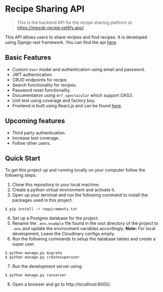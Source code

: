 # Recipe Sharing API

> This is the backend API for the recipe sharing platform at https://mesob-recipe.netlify.app/

This API allows users to share recipes and find recipes. It is developed using Django rest framework. You can find the api [here](https://recipe-backend-api.herokuapp.com/api).

## Basic Features

- Custom `User` model and authentication using email and password.
- JWT authentication.
- CRUD endpoints for recipe.
- Search functionality for recipes.
- Password reset functionality.
- Documentation using `drf_spectacular` which support OAS3.
- Unit test using coverage and factory boy.
- Frontend is built using React.js and can be found [here](https://github.com/earthcomfy/Recipe-app).

## Upcoming features

- Third party authentication.
- Increase test coverage.
- Follow other users.

## Quick Start

To get this project up and running locally on your computer follow the following steps.

1. Clone this repository to your local machine.
2. Create a python virtual environment and activate it.
3. Open up your terminal and run the following command to install the packages used in this project.

```
$ pip install -r requirements.txt
```

4. Set up a Postgres database for the project.
5. Rename the `.env.example` file found in the root directory of the project to `.env` and update
   the environment variables accordingly. **Note:** For local development, Leave the Cloudinary configs empty.
6. Run the following commands to setup the database tables and create a super user.

```
$ python manage.py migrate
$ python manage.py createsuperuser
```

7. Run the development server using:

```
$ python manage.py runserver
```

8. Open a browser and go to http://localhost:8000/.

